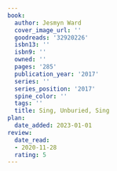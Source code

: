 ```yaml
---
book:
  author: Jesmyn Ward
  cover_image_url: ''
  goodreads: '32920226'
  isbn13: ''
  isbn9: ''
  owned: ''
  pages: '285'
  publication_year: '2017'
  series: ''
  series_position: '2017'
  spine_color: ''
  tags: ''
  title: Sing, Unburied, Sing
plan:
  date_added: 2023-01-01
review:
  date_read:
  - 2020-11-28
  rating: 5
---
```

